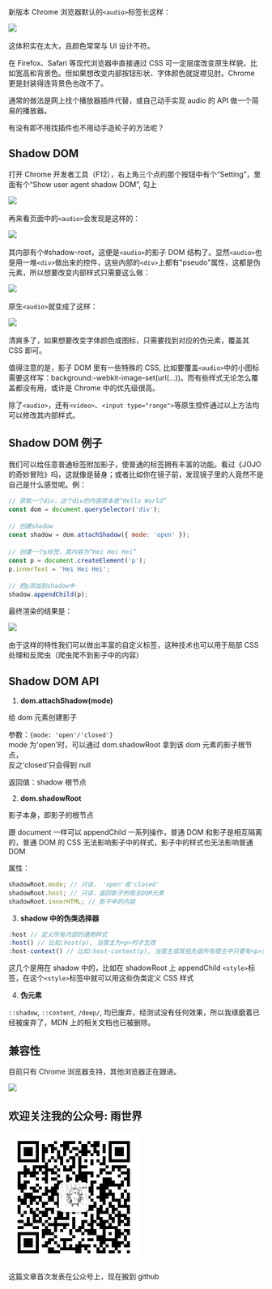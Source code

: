 新版本 Chrome 浏览器默认的`<audio>`标签长这样：

![](https://mmbiz.qpic.cn/mmbiz_jpg/4Bh8jlOicVAOKVibpSXfJHYhuwowiajevYlibibW2Fib01wPgiczKZKcks4QLw7uz0GFRSmCwicPicB9KrPtwHEHkb5fX2g/640?wx_fmt=jpeg&tp=webp&wxfrom=5&wx_lazy=1&wx_co=1)

这体积实在太大，且颜色常常与 UI 设计不符。

在 Firefox、Safari 等现代浏览器中直接通过 CSS 可一定层度改变原生样貌，比如宽高和背景色。但如果想改变内部按钮形状、字体颜色就捉襟见肘。Chrome 更是封装得连背景色也改不了。

通常的做法是网上找个播放器插件代替，或自己动手实现 audio 的 API 做一个简易的播放器。

有没有即不用找插件也不用动手造轮子的方法呢？

## Shadow DOM

打开 Chrome 开发者工具（F12），右上角三个点的那个按钮中有个“Setting”，里面有个“Show user agent shadow DOM”, 勾上

![](https://mmbiz.qpic.cn/mmbiz_jpg/4Bh8jlOicVAOKVibpSXfJHYhuwowiajevYle72FfKnosLMkvy86pyEZDmKtqqMlZ4MtUzbhdBR2K244zsialtRFjIA/640?wx_fmt=jpeg&tp=webp&wxfrom=5&wx_lazy=1&wx_co=1)

再来看页面中的`<audio>`会发现是这样的：

![](https://mmbiz.qpic.cn/mmbiz_jpg/4Bh8jlOicVAOKVibpSXfJHYhuwowiajevYl5KiaPc1s38YNwWT4SicALM63XLZw5psLepjMWM8vK7HqNnWUvR7vLYog/640?wx_fmt=jpeg&tp=webp&wxfrom=5&wx_lazy=1&wx_co=1)

其内部有个#shadow-root，这便是`<audio>`的影子 DOM 结构了。显然`<audio>`也是用一堆`<div>`做出来的控件，这些内部的`<div>`上都有"pseudo"属性，这都是伪元素，所以想要改变内部样式只需要这么做：

![](https://mmbiz.qpic.cn/mmbiz_jpg/4Bh8jlOicVAOKVibpSXfJHYhuwowiajevYlD2bGsS3JGfsrT5icmFjKfxPpJeJ87X3ian4CGTrffJAa9VbDsBRbrjNw/640?wx_fmt=jpeg&tp=webp&wxfrom=5&wx_lazy=1&wx_co=1)

原生`<audio>`就变成了这样：

![](https://mmbiz.qpic.cn/mmbiz_jpg/4Bh8jlOicVAOKVibpSXfJHYhuwowiajevYlhXJYFTQcrXkO8OiciaLibJGaLr1ia8HPuz9tEJibGZp2jZPhbKtLzwLMLBA/640?wx_fmt=jpeg&tp=webp&wxfrom=5&wx_lazy=1&wx_co=1)

清爽多了，如果想要改变字体颜色或图标，只需要找到对应的伪元素，覆盖其 CSS 即可。

值得注意的是，影子 DOM 里有一些特殊的 CSS, 比如要覆盖`<audio>`中的小图标需要这样写：background:-webkit-image-set(url(...))。而有些样式无论怎么覆盖都没有用，或许是 Chrome 中的优先级很高。

除了`<audio>`，还有`<video>`、`<input type="range">`等原生控件通过以上方法均可以修改其内部样式。

## Shadow DOM 例子

我们可以给任意普通标签附加影子，使普通的标签拥有丰富的功能。看过《JOJO 的奇妙冒险》吗，这就像是替身；或者比如你在镜子前，发现镜子里的人竟然不是自己是什么感觉呢。例：

```javascript
// 获取一个div，这个div的内容原本是“Hello World”
const dom = document.querySelector('div');

// 创建shadow
const shadow = dom.attachShadow({ mode: 'open' });

// 创建一个p标签，其内容为“Hei Hei Hei”
const p = document.createElement('p');
p.innerText = 'Hei Hei Hei';

// 把p添加到shadow中
shadow.appendChild(p);
```

最终渲染的结果是：

![](https://mmbiz.qpic.cn/mmbiz_jpg/4Bh8jlOicVAOKVibpSXfJHYhuwowiajevYlOqiboaDsCWgUGXcuibJgVkB5OR5UHYibLGCR4AqlvUj51HojFicZJyMMkg/640?wx_fmt=jpeg&tp=webp&wxfrom=5&wx_lazy=1&wx_co=1)

由于这样的特性我们可以做出丰富的自定义标签，这种技术也可以用于局部 CSS 处理和反爬虫（爬虫爬不到影子中的内容）

## Shadow DOM API

1. **dom.attachShadow(mode)**

给 dom 元素创建影子

参数：`{mode: 'open'/'closed'}`<br/>
mode 为'open'时，可以通过 dom.shadowRoot 拿到该 dom 元素的影子根节点，<br/>
反之‘closed’只会得到 null

返回值：shadow 根节点

2. **dom.shadowRoot**

影子本身，即影子的根节点

跟 document 一样可以 appendChild 一系列操作，普通 DOM 和影子是相互隔离的，普通 DOM 的 CSS 无法影响影子中的样式，影子中的样式也无法影响普通 DOM

属性：

```javascript
shadowRoot.mode; // 只读， 'open'或'closed'
shadowRoot.host; // 只读，返回影子的宿主DOM元素
shadowRoot.innerHTML; // 影子中的内容
```

3. **shadow 中的伪类选择器**

```javascript
:host // 定义所有内部的通用样式
:host() // 比如:host(p), 当宿主为<p>时才生效
:host-context() // 比如:host-context(p), 当宿主或其祖先级所有宿主中只要有<p>就生效
```

这几个是用在 shadow 中的，比如在 shadowRoot 上 appendChild `<style>`标签，在这个`<style>`标签中就可以用这些伪类定义 CSS 样式

4. **伪元素**

`::shadow`, `::content`, `/deep/`, 均已废弃，经测试没有任何效果，所以我琢磨着已经被废弃了，MDN 上的相关文档也已被删除。

## 兼容性

目前只有 Chrome 浏览器支持，其他浏览器正在跟进。

![](https://mmbiz.qpic.cn/mmbiz_jpg/4Bh8jlOicVAOKVibpSXfJHYhuwowiajevYlz0MFEGOhHsToDONP1w4Kc3EADSud2qUI3sl5QZt3TKGB7Iwx6qmE0Q/640?wx_fmt=jpeg&tp=webp&wxfrom=5&wx_lazy=1&wx_co=1)

## 欢迎关注我的公众号: 雨世界

![雨世界](https://raw.githubusercontent.com/javaLuo/javaLuo.github.io/master/assets/qrcode.jpg)

这篇文章首次发表在公众号上，现在搬到 github

